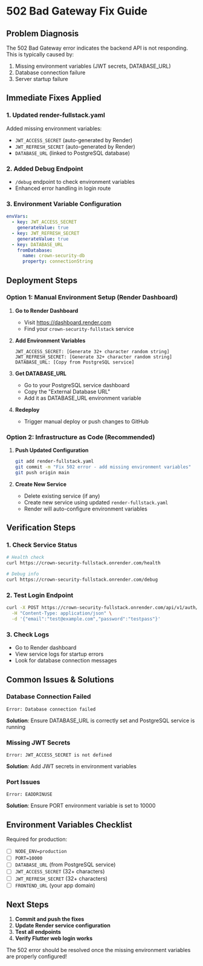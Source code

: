 # 502 Bad Gateway Fix Guide

## Problem Diagnosis
The 502 Bad Gateway error indicates the backend API is not responding. This is typically caused by:
1. Missing environment variables (JWT secrets, DATABASE_URL)
2. Database connection failure
3. Server startup failure

## Immediate Fixes Applied

### 1. Updated render-fullstack.yaml
Added missing environment variables:
- `JWT_ACCESS_SECRET` (auto-generated by Render)
- `JWT_REFRESH_SECRET` (auto-generated by Render)
- `DATABASE_URL` (linked to PostgreSQL database)

### 2. Added Debug Endpoint
- `/debug` endpoint to check environment variables
- Enhanced error handling in login route

### 3. Environment Variable Configuration
```yaml
envVars:
  - key: JWT_ACCESS_SECRET
    generateValue: true
  - key: JWT_REFRESH_SECRET  
    generateValue: true
  - key: DATABASE_URL
    fromDatabase:
      name: crown-security-db
      property: connectionString
```

## Deployment Steps

### Option 1: Manual Environment Setup (Render Dashboard)

1. **Go to Render Dashboard**
   - Visit https://dashboard.render.com
   - Find your `crown-security-fullstack` service

2. **Add Environment Variables**
   ```
   JWT_ACCESS_SECRET: [Generate 32+ character random string]
   JWT_REFRESH_SECRET: [Generate 32+ character random string]
   DATABASE_URL: [Copy from PostgreSQL service]
   ```

3. **Get DATABASE_URL**
   - Go to your PostgreSQL service dashboard
   - Copy the "External Database URL"
   - Add it as DATABASE_URL environment variable

4. **Redeploy**
   - Trigger manual deploy or push changes to GitHub

### Option 2: Infrastructure as Code (Recommended)

1. **Push Updated Configuration**
   ```bash
   git add render-fullstack.yaml
   git commit -m "Fix 502 error - add missing environment variables"
   git push origin main
   ```

2. **Create New Service**
   - Delete existing service (if any)
   - Create new service using updated `render-fullstack.yaml`
   - Render will auto-configure environment variables

## Verification Steps

### 1. Check Service Status
```bash
# Health check
curl https://crown-security-fullstack.onrender.com/health

# Debug info
curl https://crown-security-fullstack.onrender.com/debug
```

### 2. Test Login Endpoint
```bash
curl -X POST https://crown-security-fullstack.onrender.com/api/v1/auth/login \
  -H "Content-Type: application/json" \
  -d '{"email":"test@example.com","password":"testpass"}'
```

### 3. Check Logs
- Go to Render dashboard
- View service logs for startup errors
- Look for database connection messages

## Common Issues & Solutions

### Database Connection Failed
```
Error: Database connection failed
```
**Solution**: Ensure DATABASE_URL is correctly set and PostgreSQL service is running

### Missing JWT Secrets
```
Error: JWT_ACCESS_SECRET is not defined
```
**Solution**: Add JWT secrets in environment variables

### Port Issues
```
Error: EADDRINUSE
```
**Solution**: Ensure PORT environment variable is set to 10000

## Environment Variables Checklist

Required for production:
- [ ] `NODE_ENV=production`
- [ ] `PORT=10000`
- [ ] `DATABASE_URL` (from PostgreSQL service)
- [ ] `JWT_ACCESS_SECRET` (32+ characters)
- [ ] `JWT_REFRESH_SECRET` (32+ characters)
- [ ] `FRONTEND_URL` (your app domain)

## Next Steps

1. **Commit and push the fixes**
2. **Update Render service configuration**
3. **Test all endpoints**
4. **Verify Flutter web login works**

The 502 error should be resolved once the missing environment variables are properly configured!
